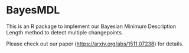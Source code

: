 # BayesMDL
This is an R package to implement our Bayesian Minimum Description Length method to detect multiple changepoints.

Please check out our paper (https://arxiv.org/abs/1511.07238) for details. 
